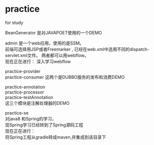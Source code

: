 # practice
for study

BeanGenerator 是对JAVAPOET使用的一个DEMO

admin 是一个web应用，使用的是SSM。<br>
前端可选择用JSP或者Freemarker , 已经在web.xml中选用不同的dispatch-servlet.xml文件。
两者都可以用webflow。<br>
现在正在进行： 深入学习webflow

practice-provider<br>
practice-consumer
这两个是DUBBO服务的发布和消费DEMO

practice-annotation<br>
practice-processor<br>
practice-testAnnotation<br>
这三个模块是注解处理器的DEMO

practice-se<br>
对java8 和Spring的学习，<br>
现Spring学习已经转到了Spring源码工程<br>
现在正在进行：<br>
将Spring工程从gradle转成maven,并集成到该目录下